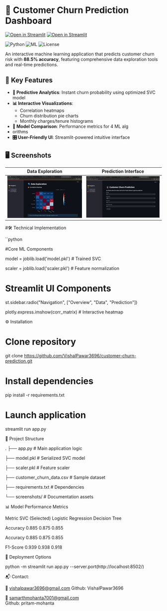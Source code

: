 
# 🚀 Customer Churn Prediction Dashboard

[![Open in Streamlit]([https://static.streamlit.io/badges/streamlit_badge_black_white.svg)](https://your-app.streamlit.app](https://customer-churn-prediction-hackathon-ldij34jss6ya74h5g8lhwq.streamlit.app/))
[![Open in Streamlit](https://static.streamlit.io/badges/streamlit_badge_black_white.svg)](https://customer-churn-prediction-hackathon-ldij34jss6ya74h5g8lhwq.streamlit.app/)

![Python](https://img.shields.io/badge/Python-3.9+-blue.svg)
![ML](https://img.shields.io/badge/Machine_Learning-SVC_88.5%25-orange.svg)
![License](https://img.shields.io/badge/License-MIT-green.svg)

An interactive machine learning application that predicts customer churn risk with **88.5% accuracy**, featuring comprehensive data exploration tools and real-time predictions.

## 🌟 Key Features
- **🔮 Predictive Analytics**: Instant churn probability using optimized SVC model
- **📊 Interactive Visualizations**: 
  - Correlation heatmaps
  - Churn distribution pie charts
  - Monthly charges/tenure histograms
- **📝 Model Comparison**: Performance metrics for 4 ML alg
- orithms
- **🎛️ User-Friendly UI**: Streamlit-powered intuitive interface

## 🖥️ Screenshots
| Data Exploration | Prediction Interface |
|------------------|----------------------|
| <img src="Screenshot (46).png" width="400"> | <img src="Screenshot (49).png" width="400"> |

#🛠️ Technical Implementation

``python


#Core ML Components


model = joblib.load('model.pkl')  # Trained SVC


scaler = joblib.load('scaler.pkl')  # Feature normalization

# Streamlit UI Components


st.sidebar.radio("Navigation", ["Overview", "Data", "Prediction"])


plotly.express.imshow(corr_matrix)  # Interactive heatmap


⚙️ Installation

# Clone repository


git clone https://github.com/VishalPawar3696/customer-churn-prediction.git

# Install dependencies


pip install -r requirements.txt

# Launch application


streamlit run app.py

📂 Project Structure

.
├── app.py                  # Main application logic


├── model.pkl               # Serialized SVC model


├── scaler.pkl              # Feature scaler


├── customer_churn_data.csv  # Sample dataset


├── requirements.txt        # Dependencies


└── screenshots/            # Documentation assets


📊 Model Performance Metrics


Metric	  SVC (Selected)	Logistic Regression	Decision Tree


Accuracy	0.885	          0.875	               0.855


Accuracy	0.885	          0.875	               0.855


F1-Score	0.939         	0.938	                0.918

🚀 Deployment Options

python -m streamlit run app.py --server.port(http://localhost:8502/)


📬 Contact:


 📧 vishalpawar3696@gmail.com
 Github: VishalPawar3696  

📧 samarthmohanta7001@gmail.com  
Github: pritam-mohanta
 
 













